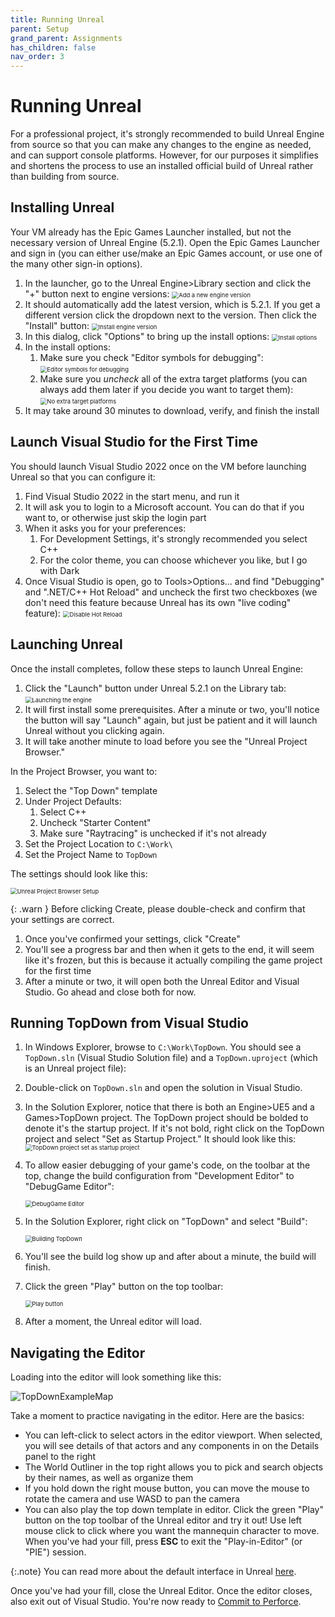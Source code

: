 ```yaml
---
title: Running Unreal
parent: Setup
grand_parent: Assignments
has_children: false
nav_order: 3
---
```


# Running Unreal

For a professional project, it's strongly recommended to build Unreal Engine from source so that you can make any changes to the engine as needed, and can support console platforms. However, for our purposes it simplifies and shortens the process to use an installed official build of Unreal rather than building from source.

## Installing Unreal

Your VM already has the Epic Games Launcher installed, but not the necessary version of Unreal Engine (5.2.1). Open the Epic Games Launcher and sign in (you can either use/make an Epic Games account, or use one of the many other sign-in options).

1. In the launcher, go to the Unreal Engine>Library section and click the "+" button next to engine versions:
   <img src="images/00/33.png" alt="Add a new engine version" style="zoom:67%;" />
2. It should automatically add the latest version, which is 5.2.1. If you get a different version click the dropdown next to the version. Then click the "Install" button:
   <img src="images/00/34.png" alt="Install engine version" style="zoom:67%;" />
3. In this dialog, click "Options" to bring up the install options:
   <img src="images/00/35.png" alt="Install options" style="zoom:67%;" />
4. In the install options:
   1. Make sure you check "Editor symbols for debugging":
      <img src="images/00/36.png" alt="Editor symbols for debugging" style="zoom:67%;" />
   2. Make sure you *uncheck* all of the extra target platforms (you can always add them later if you decide you want to target them):
      <img src="images/00/37.png" alt="No extra target platforms" style="zoom:67%;" />
5. It may take around 30 minutes to download, verify, and finish the install

## Launch Visual Studio for the First Time

You should launch Visual Studio 2022 once on the VM before launching Unreal so that you can configure it:

1. Find Visual Studio 2022 in the start menu, and run it
2. It will ask you to login to a Microsoft account. You can do that if you want to, or otherwise just skip the login part
3. When it asks you for your preferences:
   1. For Development Settings, it's strongly recommended you select C++
   2. For the color theme, you can choose whichever you like, but I go with Dark
4. Once Visual Studio is open, go to Tools>Options... and find "Debugging" and ".NET/C++ Hot Reload" and uncheck the first two checkboxes (we don't need this feature because Unreal has its own "live coding" feature):
   <img src="images/00/54.png" alt="Disable Hot Reload" style="zoom:67%;" />

## Launching Unreal

Once the install completes, follow these steps to launch Unreal Engine:

1. Click the "Launch" button under Unreal 5.2.1 on the Library tab:
   <img src="images/00/18.png" alt="Launching the engine" style="zoom:67%;" />
3. It will first install some prerequisites. After a minute or two, you'll notice the button will say "Launch" again, but just be patient and it will launch Unreal without you clicking again.
5. It will take another minute to load before you see the "Unreal Project Browser."

 In the Project Browser, you want to:

1. Select the "Top Down" template
2. Under Project Defaults:
   1. Select C++
   2. Uncheck "Starter Content"
   3. Make sure "Raytracing" is unchecked if it's not already
3. Set the Project Location to `C:\Work\`
4. Set the Project Name to `TopDown`

The settings should look like this:

<img src="images/00/19.png" alt="Unreal Project Browser Setup" style="zoom:67%;" />

{: .warn }
Before clicking Create, please double-check and confirm that your settings are correct.

1. Once you've confirmed your settings, click "Create"
2. You'll see a progress bar and then when it gets to the end, it will seem like it's frozen, but this is because it actually compiling the game project for the first time
3. After a minute or two, it will open both the Unreal Editor and Visual Studio. Go ahead and close both for now.

## Running TopDown from Visual Studio

1. In Windows Explorer, browse to `C:\Work\TopDown`. You should see a `TopDown.sln` (Visual Studio Solution file) and a `TopDown.uproject` (which is an Unreal project file):
2. Double-click on `TopDown.sln` and open the solution in Visual Studio.
3. In the Solution Explorer, notice that there is both an Engine>UE5 and a Games>TopDown project. The TopDown project should be bolded to denote it's the startup project. If it's not bold, right click on the TopDown project and select "Set as Startup Project." It should look like this:
   <img src="images/00/20.png" alt="TopDown project set as startup project" style="zoom:67%;" />
4. To allow easier debugging of your game's code, on the toolbar at the top, change the build configuration from "Development Editor" to "DebugGame Editor":

   <img src="images/00/21.png" alt="DebugGame Editor" style="zoom:67%;" />
5. In the Solution Explorer, right click on "TopDown" and select "Build":

   <img src="images/00/22.png" alt="Building TopDown" style="zoom:67%;" />
6. You'll see the build log show up and after about a minute, the build will finish.
7. Click the green "Play" button on the top toolbar:

   <img src="images/00/23.png" alt="Play button" style="zoom:67%;" />
8. After a moment, the Unreal editor will load.

## Navigating the Editor

Loading into the editor will look something like this:

![TopDownExampleMap](images/00/topdown.png)

Take a moment to practice navigating in the editor. Here are the basics:

- You can left-click to select actors in the editor viewport. When selected, you will see details of that actors and any components in on the Details panel to the right
- The World Outliner in the top right allows you to pick and search objects by their names, as well as organize them
- If you hold down the right mouse button, you can move the mouse to rotate the camera and use WASD to pan the camera
- You can also play the top down template in editor. Click the green "Play" button on the top toolbar of the Unreal editor and try it out! Use left mouse click to click where you want the mannequin character to move. When you've had your fill, press **ESC** to exit the "Play-in-Editor" (or "PIE") session.

{:.note}
You can read more about the default interface in Unreal [here](https://docs.unrealengine.com/5.0/en-US/unreal-editor-interface/).

Once you've had your fill, close the Unreal Editor. Once the editor closes, also exit out of Visual Studio. You're now ready to [Commit to Perforce](00-04.html).
